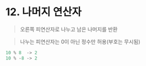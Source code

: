 # 12. 나머지 연산자

> 오른쪽 피연산자로 나누고 남은 나머지를 반환
> 

> 나누는 피연산자는 0이 아닌 정수만 허용(부호는 무시됨)
> 

```java
10 % 8  -> 2
10 % -8 -> 2
```